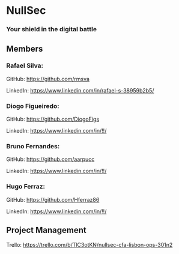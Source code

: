 # NullSec
### Your shield in the digital battle

##  Members
### Rafael Silva:
GitHub: https://github.com/rmsva

LinkedIn: https://www.linkedin.com/in/rafael-s-38959b2b5/

### Diogo Figueiredo:
GitHub: https://github.com/DiogoFigs

LinkedIn: https://www.linkedin.com/in/!!/

### Bruno Fernandes:
GitHub: https://github.com/aarpucc

LinkedIn: https://www.linkedin.com/in/!!/

### Hugo Ferraz:
GitHub: https://github.com/Hferraz86

LinkedIn: https://www.linkedin.com/in/!!/

## Project Management
Trello: https://trello.com/b/TlC3otKN/nullsec-cfa-lisbon-ops-301n2
